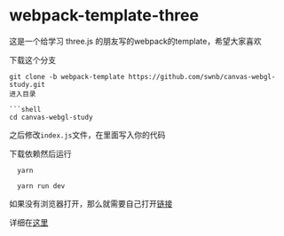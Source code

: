 # webpack-template-three

这是一个给学习 three.js 的朋友写的webpack的template，希望大家喜欢

下载这个分支
```shell
git clone -b webpack-template https://github.com/swnb/canvas-webgl-study.git
进入目录

```shell
cd canvas-webgl-study
```
之后修改`index.js`文件，在里面写入你的代码

下载依赖然后运行

```shell
  yarn 
  
  yarn run dev
```

如果没有浏览器打开，那么就需要自己打开[链接](http://localhost:8000/)

详细在[这里](https://github.com/swnb/canvas_study/blob/master/webgl.md)